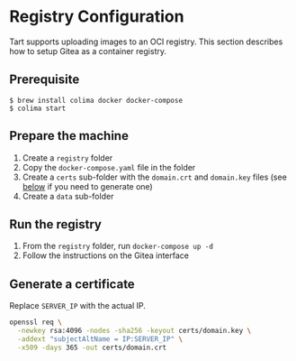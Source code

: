 # Registry Configuration

Tart supports uploading images to an OCI registry. This section describes how to setup Gitea as a container registry.

## Prerequisite

```
$ brew install colima docker docker-compose
$ colima start
```

## Prepare the machine

1. Create a `registry` folder
2. Copy the `docker-compose.yaml` file in the folder
3. Create a `certs` sub-folder with the `domain.crt` and `domain.key` files (see [below](#generate-a-certificate) if you need to generate one)
4. Create a `data` sub-folder

## Run the registry

1. From the `registry` folder, run `docker-compose up -d`
2. Follow the instructions on the Gitea interface

## Generate a certificate

Replace `SERVER_IP` with the actual IP.

```sh
openssl req \
  -newkey rsa:4096 -nodes -sha256 -keyout certs/domain.key \
  -addext "subjectAltName = IP:SERVER_IP" \
  -x509 -days 365 -out certs/domain.crt
```
